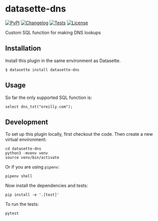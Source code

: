 # datasette-dns

[![PyPI](https://img.shields.io/pypi/v/datasette-dns.svg)](https://pypi.org/project/datasette-dns/)
[![Changelog](https://img.shields.io/github/v/release/simonw/datasette-dns?include_prereleases&label=changelog)](https://github.com/simonw/datasette-dns/releases)
[![Tests](https://github.com/simonw/datasette-dns/workflows/Test/badge.svg)](https://github.com/simonw/datasette-dns/actions?query=workflow%3ATest)
[![License](https://img.shields.io/badge/license-Apache%202.0-blue.svg)](https://github.com/simonw/datasette-dns/blob/main/LICENSE)

Custom SQL function for making DNS lookups

## Installation

Install this plugin in the same environment as Datasette.

    $ datasette install datasette-dns

## Usage

So far the only supported SQL function is:

    select dns_txt("oreilly.com");

## Development

To set up this plugin locally, first checkout the code. Then create a new virtual environment:

    cd datasette-dns
    python3 -mvenv venv
    source venv/bin/activate

Or if you are using `pipenv`:

    pipenv shell

Now install the dependencies and tests:

    pip install -e '.[test]'

To run the tests:

    pytest
